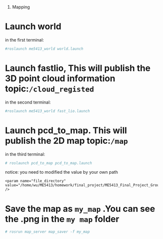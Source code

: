 1. Mapping


# Launch world
in the first terminal:
```bash
#roslaunch me5413_world world.launch
```

# Launch fastlio, This will publish the 3D point cloud information topic:`/cloud_registed `
in the second terminal:
```bash
#roslaunch me5413_world fast_lio.launch
```

# Launch pcd_to_map. This will publish the 2D map topic:`/map` 
in the third terminal:
```bash
# roslaunch pcd_to_map pcd_to_map.launch
```

notice: you need to modified the value by your own path
```
<param name="file_directory" value="/home/wu/ME5413/homework/final_project/ME5413_Final_Project_Group12/src/FAST_LIO/PCD/" />
```

# Save the map as `my_map` .You can see the .png in the `my map` folder
```bash
# rosrun map_server map_saver -f my_map
```
